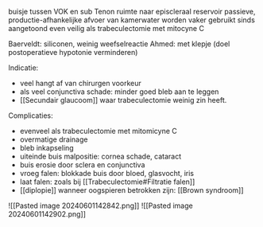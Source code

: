 buisje tussen VOK en sub Tenon ruimte naar episcleraal reservoir
passieve, productie-afhankelijke afvoer van kamerwater
worden vaker gebruikt sinds aangetoond even veilig als trabeculectomie met mitocyne C

Baerveldt: siliconen, weinig weefselreactie
Ahmed: met klepje (doel postoperatieve hypotonie verminderen)

Indicatie: 
- veel hangt af van chirurgen voorkeur
- als veel conjunctiva schade: minder goed bleb aan te leggen
- [[Secundair glaucoom]] waar trabeculectomie weinig zin heeft.

Complicaties:
- evenveel als trabeculectomie met mitomicyne C
- overmatige drainage
- bleb inkapseling
- uiteinde buis malpositie: cornea schade, cataract
- buis erosie door sclera en conjunctiva
- vroeg falen: blokkade buis door bloed, glasvocht, iris
- laat falen: zoals bij [[Trabeculectomie#Filtratie falen]]
- [[diplopie]] wanneer oogspieren betrokken zijn: [[Brown syndroom]] 

![[Pasted image 20240601142842.png]]
![[Pasted image 20240601142902.png]]